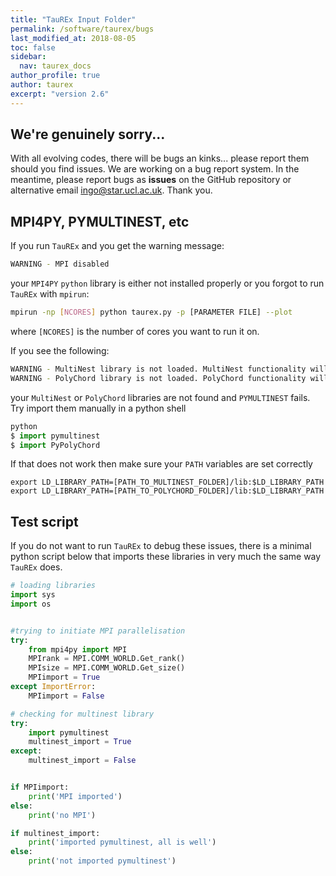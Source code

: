 ```yaml
---
title: "TauREx Input Folder"
permalink: /software/taurex/bugs
last_modified_at: 2018-08-05
toc: false
sidebar:
  nav: taurex_docs
author_profile: true
author: taurex
excerpt: "version 2.6"
---
```


## We're genuinely sorry...

With all evolving codes, there will be bugs an kinks... please report them should you find issues.
We are working on a bug report system. In the meantime, please report bugs as **issues** on the GitHub repository or alternative email ingo@star.ucl.ac.uk. Thank you.


## MPI4PY, PYMULTINEST, etc

If you run `TauREx` and you get the warning message:

```bash
WARNING - MPI disabled
```

your `MPI4PY` `python` library is either not installed properly or you forgot to run `TauREx` with `mpirun`:

```bash
mpirun -np [NCORES] python taurex.py -p [PARAMETER FILE] --plot
```

where `[NCORES]` is the number of cores you want to run it on.

If you see the following:

```bash
WARNING - MultiNest library is not loaded. MultiNest functionality will be disabled
WARNING - PolyChord library is not loaded. PolyChord functionality will be disabled
```

your `MultiNest` or `PolyChord` libraries are not found and `PYMULTINEST` fails. Try import them manually in a python shell

```python
python
$ import pymultinest
$ import PyPolyChord
```

If that does not work then make sure your `PATH` variables are set correctly

```
export LD_LIBRARY_PATH=[PATH_TO_MULTINEST_FOLDER]/lib:$LD_LIBRARY_PATH
export LD_LIBRARY_PATH=[PATH_TO_POLYCHORD_FOLDER]/lib:$LD_LIBRARY_PATH
```

## Test script

If you do not want to run `TauREx` to debug these issues, there is a minimal python script below that imports these libraries in very much the same way `TauREx` does.

```python
# loading libraries
import sys
import os


#trying to initiate MPI parallelisation
try:
    from mpi4py import MPI
    MPIrank = MPI.COMM_WORLD.Get_rank()
    MPIsize = MPI.COMM_WORLD.Get_size()
    MPIimport = True
except ImportError:
    MPIimport = False

# checking for multinest library
try:
    import pymultinest
    multinest_import = True
except:
    multinest_import = False


if MPIimport:
    print('MPI imported')
else:
    print('no MPI')

if multinest_import:
    print('imported pymultinest, all is well')
else:
    print('not imported pymultinest')
```
